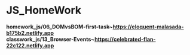 # JS_HomeWork
<b>homework_js/06_DOMvsBOM-first-task~https://eloquent-malasada-b175b2.netlify.app<b><br>
<b>classwork_js/13_Browser-Events~https://celebrated-flan-22c122.netlify.app<b><br>
